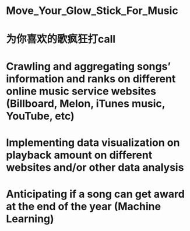 # Move_Your_Glow_Stick_For_Music
# 为你喜欢的歌疯狂打call

# Crawling and aggregating songs’ information and ranks on different online music service websites (Billboard, Melon, iTunes music, YouTube, etc)
# Implementing data visualization on playback amount on different websites and/or other data analysis
# Anticipating if a song can get award at the end of the year (Machine Learning) 


